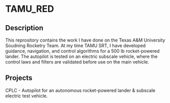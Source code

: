 # TAMU_RED

## Description
This reprository contains the work I have done on the Texas A&M University Soudning Rocketry Team. At my time TAMU SRT, I have developed guidance, navigation, and control algorithms for a 500 lb rocket-powered lander. The autopilot is tested on an electric subscale vehicle, where the control laws and filters are validated before use on the main vehicle.

## Projects
CPLC - Autopilot for an autonomous rocket-powered lander & subscale electric test vehicle.
